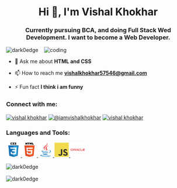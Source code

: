 <h1 align="center">Hi 👋, I'm Vishal Khokhar</h1>
<h3 align="center">Currently pursuing BCA, and doing Full Stack Wed Development. I want to become a Web Developer.</h3>

<img align="right" alt="coding" width="400" src="https://github.com/Dark0Edge/Dark0Edge/assets/157028338/f03e8c6a-f315-4429-b199-feee97cc29e4">


<p align="left"> <img src="https://komarev.com/ghpvc/?username=dark0edge&label=Profile%20views&color=0e75b6&style=flat" alt="dark0edge" /> </p>

- 💬 Ask me about **HTML and CSS**

- 📫 How to reach me **vishalkhokhar57546@gmail.com**

- ⚡ Fun fact **I think i am funny**

<h3 align="left">Connect with me:</h3>
<p align="left">
<a href="https://linkedin.com/in/vishal khokhar" target="blank"><img align="center" src="https://raw.githubusercontent.com/rahuldkjain/github-profile-readme-generator/master/src/images/icons/Social/linked-in-alt.svg" alt="vishal khokhar" height="30" width="40" /></a>
<a href="https://instagram.com/@iamvishalkhokhar" target="blank"><img align="center" src="https://raw.githubusercontent.com/rahuldkjain/github-profile-readme-generator/master/src/images/icons/Social/instagram.svg" alt="@iamvishalkhokhar" height="30" width="40" /></a>
<a href="https://www.hackerrank.com/vishal khokhar" target="blank"><img align="center" src="https://raw.githubusercontent.com/rahuldkjain/github-profile-readme-generator/master/src/images/icons/Social/hackerrank.svg" alt="vishal khokhar" height="30" width="40" /></a>
</p>

<h3 align="left">Languages and Tools:</h3>
<p align="left"> <a href="https://www.w3schools.com/css/" target="_blank" rel="noreferrer"> <img src="https://raw.githubusercontent.com/devicons/devicon/master/icons/css3/css3-original-wordmark.svg" alt="css3" width="40" height="40"/> </a> <a href="https://www.w3.org/html/" target="_blank" rel="noreferrer"> <img src="https://raw.githubusercontent.com/devicons/devicon/master/icons/html5/html5-original-wordmark.svg" alt="html5" width="40" height="40"/> </a> <a href="https://www.java.com" target="_blank" rel="noreferrer"> <img src="https://raw.githubusercontent.com/devicons/devicon/master/icons/java/java-original.svg" alt="java" width="40" height="40"/> </a> <a href="https://developer.mozilla.org/en-US/docs/Web/JavaScript" target="_blank" rel="noreferrer"> <img src="https://raw.githubusercontent.com/devicons/devicon/master/icons/javascript/javascript-original.svg" alt="javascript" width="40" height="40"/> </a> <a href="https://www.oracle.com/" target="_blank" rel="noreferrer"> <img src="https://raw.githubusercontent.com/devicons/devicon/master/icons/oracle/oracle-original.svg" alt="oracle" width="40" height="40"/> </a> </p>

<p><img align="center" src="https://github-readme-stats.vercel.app/api/top-langs?username=dark0edge&show_icons=true&locale=en&layout=compact" alt="dark0edge" /></p>

<p><img align="center" src="https://github-readme-streak-stats.herokuapp.com/?user=dark0edge&" alt="dark0edge" /></p>


<!---
Dark0Edge/Dark0Edge is a ✨ special ✨ repository because its `README.md` (this file) appears on your GitHub profile.
You can click the Preview link to take a look at your changes.
--->
